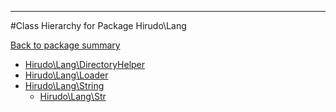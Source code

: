 - - -

#Class Hierarchy for Package Hirudo\Lang

<div><a href='https://github.com/JeyDotC/Hirudo-docs/tree/master/hirudo/lang'>Back to package summary</a></div>

<ul>
<li><a href="https://github.com/JeyDotC/Hirudo-docs/blob/master/hirudo/lang/DirectoryHelper.md">Hirudo\Lang\DirectoryHelper</a></li>
<li><a href="https://github.com/JeyDotC/Hirudo-docs/blob/master/hirudo/lang/Loader.md">Hirudo\Lang\Loader</a></li>
<li><a href="https://github.com/JeyDotC/Hirudo-docs/blob/master/hirudo/lang/String.md">Hirudo\Lang\String</a><ul>
<li><a href="https://github.com/JeyDotC/Hirudo-docs/blob/master/hirudo/lang/Str.md">Hirudo\Lang\Str</a></li>
</ul>
</li>
</ul>
